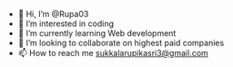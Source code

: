 - 👋 Hi, I’m @Rupa03
- 👀 I’m interested in coding
- 🌱 I’m currently learning Web development
- 💞️ I’m looking to collaborate on highest paid companies
- 📫 How to reach me sukkalarupikasri3@gmail.com

<!---
Rupa03/Rupa03 is a ✨ special ✨ repository because its `README.md` (this file) appears on your GitHub profile.
You can click the Preview link to take a look at your changes.
--->
